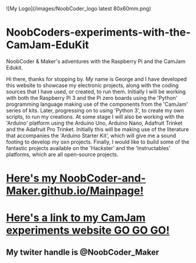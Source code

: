 ![My Logo](/images/NoobCoder_logo latest 80x60mm.png)

# NoobCoders-experiments-with-the-CamJam-EduKit
NoobCoder &amp; Maker's adventures with the Raspberry Pi and the CamJam Edukit.

  Hi there, thanks for stopping by.
My name is George and I have developed this website to showcase my electronic projects, along with the coding sources that I have used, or created, to run them. Initially I will be working with both the Raspberry Pi 3 and the Pi zero boards using the 'Python' programming language making use of the components from the 'CamJam' series of kits. Later, progressing on to using 'Python 3', to create my own scripts, to run my creations. At some stage I will also be working with the 'Arduino' platform using the Arduino Uno, Arduino Nano, Adafruit Trinket and the Adafruit Pro Trinket. Initially this will be making use of the literature that accompanies the 'Arduino Starter Kit', which will give me a sound footing to develop my oxn projects. Finally, I would like to build some of the fantastic projects available on the 'Hackster' and the 'Instructables' platforms, which are all open-source projects.

# [Here's my NoobCoder-and-Maker.github.io/Mainpage!](https://noobcoder-and-maker.github.io)

# [Here's a link to my CamJam experiments website GO GO GO!](https://noobcoder-and-maker.github.io/NoobCoders-experiments-with-the-CamJam-EduKit/)

## My twiter handle is @NoobCoder_Maker


